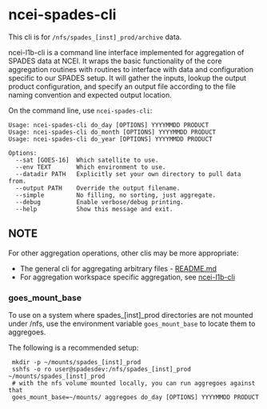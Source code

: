 # ncei-spades-cli

This cli is for `/nfs/spades_[inst]_prod/archive` data. 

ncei-l1b-cli is a command line interface implemented for aggregation of SPADES data at NCEI. It wraps the basic functionality
of the core aggregation routines with routines to interface with data and configuration specific to our SPADES setup. 
It will gather the inputs, lookup the output product configuration, and specify an output file according to the
file naming convention and expected output location.

On the command line, use `ncei-spades-cli`:

```
Usage: ncei-spades-cli do_day [OPTIONS] YYYYMMDD PRODUCT
Usage: ncei-spades-cli do_month [OPTIONS] YYYYMMDD PRODUCT
Usage: ncei-spades-cli do_year [OPTIONS] YYYYMMDD PRODUCT

Options:
  --sat [GOES-16]  Which satellite to use.
  --env TEXT       Which environment to use.
  --datadir PATH   Explicitly set your own directory to pull data from.
  --output PATH    Override the output filename.
  --simple         No filling, no sorting, just aggregate.
  --debug          Enable verbose/debug printing.
  --help           Show this message and exit.
```

## NOTE


For other aggregation operations, other clis may be more appropriate:

 - The general cli for aggregating arbitrary files - [README.md](../README.md)
 - For aggregation workspace specific aggregation, see [ncei-l1b-cli](ncei-l1b-cli.md)


 ### goes_mount_base

 To use on a system where spades_[inst]_prod directories are not mounted under /nfs, use the environment
 variable `goes_mount_base` to locate them to aggregoes.

 The following is a recommended setup:

```
 mkdir -p ~/mounts/spades_[inst]_prod
 sshfs -o ro user@spadesdev:/nfs/spades_[inst]_prod ~/mounts/spades_[inst]_prod
 # with the nfs volume mounted locally, you can run aggregoes against that
 goes_mount_base=~/mounts/ aggregoes do_day [OPTIONS] YYYYMMDD PRODUCT
```

